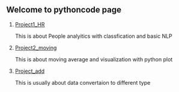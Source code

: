 ## Welcome to pythoncode page

1. [Project1_HR](https://github.com/tododata101/tododata101.github.io/tree/master/pythoncode/Project1_HR) 

   This is about People analyitics with classfication and basic NLP
   
  
2. [Project2_moving](https://github.com/tododata101/tododata101.github.io/blob/master/pythoncode/Project2_moving)
    
   This is about moving average and visualization with python plot
   
    
3. [Project_add](https://github.com/tododata101/tododata101.github.io/blob/master/pythoncode/Project_add)

   This is usually about data convertaion to different type 
